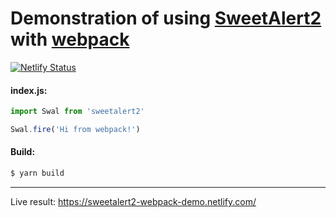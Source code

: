 # Demonstration of using [SweetAlert2](https://github.com/sweetalert2/sweetalert2) with [webpack](https://webpack.github.io/)


[![Netlify Status](https://api.netlify.com/api/v1/badges/06263161-e22d-48b0-a5b8-a90981cea80d/deploy-status)](https://app.netlify.com/sites/sweetalert2-webpack-demo/deploys)

#### index.js:
```js
import Swal from 'sweetalert2'

Swal.fire('Hi from webpack!')
```

#### Build:
```sh
$ yarn build
```

---

Live result: https://sweetalert2-webpack-demo.netlify.com/
